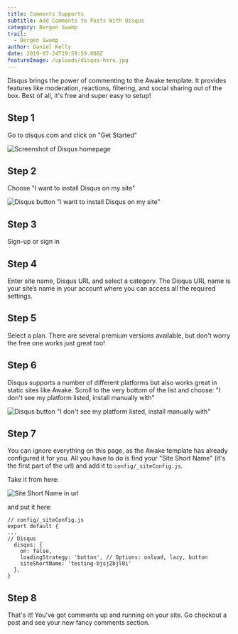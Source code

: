 ```yaml
---
title: Comments Supports
subtitle: Add Comments to Posts With Disqus
category: Bergen Swamp
trail:
  - Bergen Swamp
author: Daniel Kelly
date: 2019-07-24T19:59:59.000Z
featureImage: /uploads/disqus-hero.jpg
---
```

Disqus brings the power of commenting to the Awake template. It provides features like moderation, reactions, filtering, and social sharing out of the box. Best of all, it's free and super easy to setup!

## Step 1

Go to disqus.com and click on "Get Started"

![Screenshot of Disqus homepage](/uploads/disqus-get-started.jpg)

## Step 2

Choose "I want to install Disqus on my site"

![Disqus button "I want to install Disqus on my site"](/uploads/disqus-add-to-website.jpg)

## Step 3

Sign-up or sign in

## Step 4

Enter site name, Disqus URL and select a category. The Disqus URL name is your site’s name in your account where you can access all the required settings.

## Step 5

Select a plan. There are several premium versions available, but don't worry the free one works just great too!

## Step 6

Disqus supports a number of different platforms but also works great in static sites like Awake. Scroll to the very bottom of the list and choose: "I don't see my platform listed, install manually with"

![Disqus button "I don't see my platform listed, install manually with"](/uploads/disqus-platform-button.jpg)

## Step 7

You can ignore everything on this page, as the Awake template has already configured it for you. All you have to do is find your "Site Short Name" (it's the first part of the url) and add it to `config/_siteConfig.js`.

Take it from here:

![Site Short Name in url](/uploads/disqus-site-short-name.jpg)

and put it here:

```
// config/_siteConfig.js
export default {
...
// Disqus
  disqus: {
    on: false,
    loadingStrategy: 'button', // Options: onload, lazy, button
    siteShortName: 'testing-bjsj2bjl0i'
  },
}
```

## Step 8

That's it! You've got comments up and running on your site. Go checkout a post and see your new fancy comments section.
